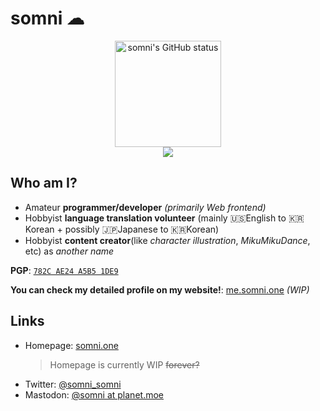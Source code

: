 somni ☁
=======
<p align="center">
 <a href="#"><img src="https://github-readme-stats-git-masterrstaa-rickstaa.vercel.app/api?username=somnisomni&show_icons=true&theme=gotham" alt="somni's GitHub status" height="170px" /></a><br />
 <img src="https://komarev.com/ghpvc/?username=somnisomni&style=for-the-badge&label=PROFILE+PAGE+HITS&color=orange">
</p>

Who am I?
---------
  * Amateur **programmer/developer** *(primarily Web frontend)*
  * Hobbyist **language translation volunteer** (mainly 🇺🇸English to 🇰🇷Korean + possibly 🇯🇵Japanese to 🇰🇷Korean)
  * Hobbyist **content creator**(like *character illustration*, *MikuMikuDance*, etc) as *another name*

  **PGP**: [`782C AE24 A5B5 1DE9`](https://keybase.io/somnisomni)
  
  **You can check my detailed profile on my website!**: [me.somni.one](https://me.somni.one) *(WIP)*

Links
-----
  * Homepage: [somni.one](https://somni.one)
    > Homepage is currently WIP <s>forever?</s>
  * Twitter: [@somni_somni](https://twitter.com/somni_somni)
  * Mastodon: <a href="https://planet.moe/@somni" rel="me">@somni at planet.moe</a>
